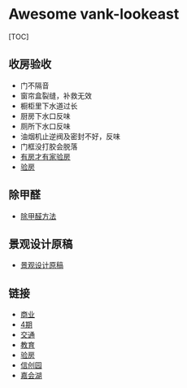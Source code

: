 # Awesome vank-lookeast
[TOC]
## 收房验收
- 门不隔音
- 窗帘盒裂缝，补救无效
- 橱柜里下水道过长
- 厨房下水口反味
- 厕所下水口反味
- 油烟机止逆阀及密封不好，反味
- 门框没打胶会脱落
- [有房才有家验房](https://mp.weixin.qq.com/s/r8Txi9ThatKBLT6uK9rulQ)
- [验房](./验房)

## 除甲醛
- [除甲醛方法](https://www.xiaohongshu.com/explore/62a6205a000000001d033146?app_platform=android&app_version=7.52.0&share_from_user_hidden=true&type=normal&xhsshare=WeixinSession&appuid=5f8e353e0000000001003664&apptime=1661232359)

## 景观设计原稿
- [景观设计原稿](https://baijiahao.baidu.com/s?id=1665930892348902529&wfr=spider&for=pc)

## 链接
- [商业](./商业)
- [4期](./4期)
- [交通](./交通)
- [教育](./教育)
- [验房](./验房)
- [信创园](./信创园)
- [嘉会湖](./嘉会湖)